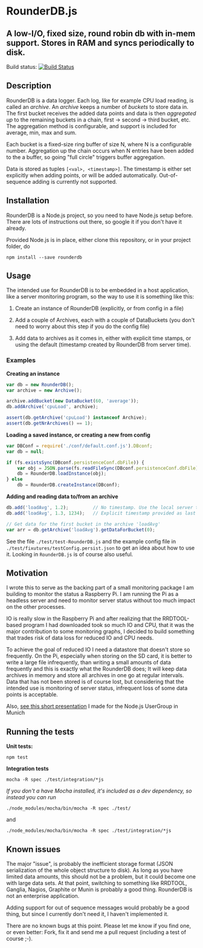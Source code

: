 # RounderDB.js
## A low-I/O, fixed size, round robin db with in-mem support. Stores in RAM and syncs periodically to disk.

Build status: [![Build Status](https://travis-ci.org/aweijnitz/RounderDB.js.png)](https://travis-ci.org/aweijnitz/RounderDB.js)

## Description
RounderDB is a data logger. Each log, like for example CPU load reading, is called an *archive*. An *archive* keeps a number of *buckets* to store data in. The first bucket receives the added data points and data is then *aggregated up* to the remaining buckets in a chain, first -> second -> third bucket, etc. The aggregation method is configurable, and support is included for average, min, max and sum. 

Each bucket is a fixed-size ring buffer of size N, where N is a configurable number. Aggregation up the chain occurs when N entries have been added to the a buffer, so going "full circle" triggers buffer aggregation.

Data is stored as tuples `[<val>, <timestamp>]`. The timestamp is either set explicitly when adding points, or will be added automatically. Out-of-sequence adding is currently not supported. 

## Installation
RounderDB is a Node.js project, so you need to have Node.js setup before. There are lots of instructions out there, so google it if you don't have it already. 

Provided Node.js is in place, either clone this repository, or in your project folder, do

	npm install --save rounderdb

## Usage
The intended use for RounderDB is to be embedded in a host application, like a server monitoring program, so the way to use it is something like this:

1. Create an instance of RounderDB (explicitly, or from config in a file)

2. Add a couple of Archives, each with a couple of DataBuckets (you don't need to worry about this step if you do the config file)

3. Add data to archives as it comes in, either with explicit time stamps, or using the default (timestamp created by RounderDB from server time).

### Examples

__Creating an instance__
```javascript
var db = new RounderDB();
var archive = new Archive();

archive.addBucket(new DataBucket(60, 'average'));
db.addArchive('cpuLoad', archive);

assert(db.getArchive('cpuLoad') instanceof Archive);
assert(db.getNrArchives() == 1);
```
__Loading a saved instance, or creating a new from config__
```javascript
var DBConf = require('./conf/default.conf.js').DBconf;
var db = null;

if (fs.existsSync(DBconf.persistenceConf.dbFile)) {
    var obj = JSON.parse(fs.readFileSync(DBconf.persistenceConf.dbFile));
    db = RounderDB.loadInstance(obj);
} else
    db = RounderDB.createInstance(DBconf);
```

__Adding and reading data to/from an archive__
```javascript
db.add('loadAvg', 1.2);         // No timestamp. Use the local server time
db.add('loadAvg', 1.3, 1234);   // Explicit timestamp provided as last arg

// Get data for the first bucket in the archive 'loadAvg'
var arr = db.getArchive('loadAvg').getDataForBucket(0);
```

See the file `./test/test-RounderDB.js` and the example config file in `./test/fixutures/testConfig.persist.json` to get an idea about how to use it. Looking in `RounderDB.js` is of course also useful.

## Motivation
I wrote this to serve as the backing part of a small monitoring package I am building to monitor the status a Raspberry Pi. I am running the Pi as a headless server and need to monitor server status without too much impact on the other processes. 

IO is really slow in the Raspberry Pi and after realizing that the RRDTOOL-based program I had downloaded took so much IO and CPU, that it was the major contribution to some monitoring graphs, I decided to build something that trades risk of data loss for reduced IO and CPU needs. 

To achieve the goal of reduced IO I need a datastore that doesn't store so frequently. On the Pi, especially when storing on the SD card, it is better to write a large file infrequently, than writing a small amounts of data frequently and this is exactly what the RounderDB does; It will keep data archives in memory and store all archives in one go at regular intervals. Data that has not been stored is of course lost, but considering that the intended use is monitoring of server status, infrequent loss of some data points is acceptable.

Also, [see this short presentation](http://mildly-interesting.info/slides/MUCNodeJsUG/10-Oct-2013-RounderDB.html) I made for the Node.js UserGroup in Munich


## Running the tests
**Unit tests:** 

	npm test

**Integration tests** 

	mocha -R spec ./test/integration/*js

*If you don't a have Mocha installed, it's included as a dev dependency, so instead you can run*

	./node_modules/mocha/bin/mocha -R spec ./test/

and

	./node_modules/mocha/bin/mocha -R spec ./test/integration/*js


## Known issues
The major "issue", is probably the inefficient storage format (JSON serialization of the whole object structure to disk). As long as you have limited data amounts, this should not be a problem, but it could become one with large data sets. At that point, switching to something like RRDTOOL, Ganglia, Nagios, Graphite or Munin is probably a good thing. RounderDB is not an enterprise application.

Adding support for out of sequence messages would probably be a good thing, but since I currently don't need it, I haven't implemented it.

There are no known bugs at this point. Please let me know if you find one, or even better: Fork, fix it and send me a pull request (including a test of course ;-).
